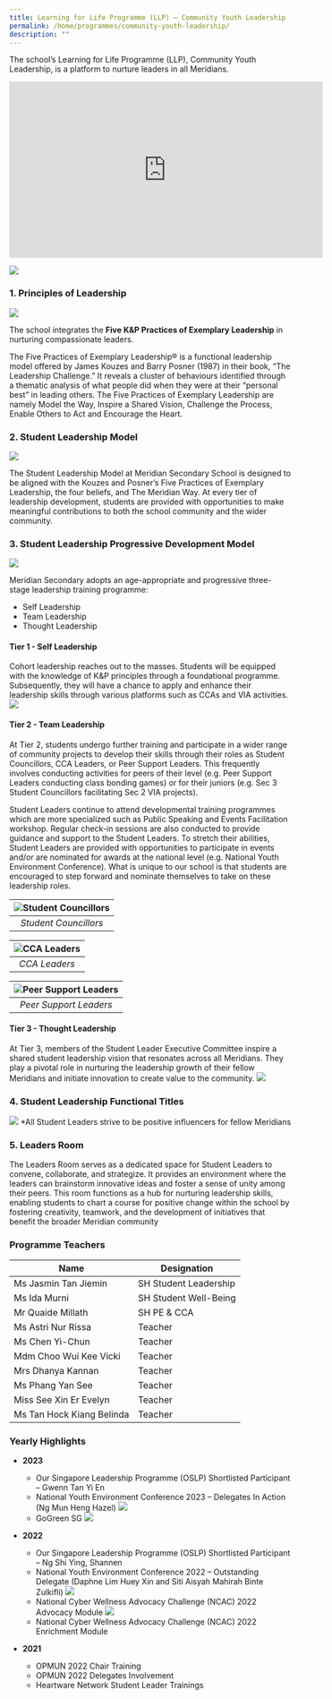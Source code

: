 ```yaml
---
title: Learning for Life Programme (LLP) – Community Youth Leadership
permalink: /home/programmes/community-youth-leadership/
description: ""
---
```

The school’s Learning for Life Programme (LLP), Community Youth Leadership, is a platform to nurture leaders in all Meridians. 

<iframe allowfullscreen="" allow="accelerometer; autoplay; clipboard-write; encrypted-media; gyroscope; picture-in-picture; web-share" frameborder="0" title="YouTube video player" src="https://www.youtube.com/embed/seHCcqoJtAY?si=kgggsGPQBehwp_Zn" height="315" width="560"></iframe>

![](/images/Uniquely%20Meridian/LLP%20Community%20Youth%20Leadership/llp_01.jpg)

### 1. Principles of Leadership

![](/images/Uniquely%20Meridian/LLP%20Community%20Youth%20Leadership/llp_02.jpg)

The school integrates the **Five K&amp;P Practices of Exemplary Leadership** in nurturing compassionate leaders.

The Five Practices of Exemplary Leadership® is a functional leadership model offered by James Kouzes and Barry Posner (1987) in their book, “The Leadership Challenge.” It reveals a cluster of behaviours identified through a thematic analysis of what people did when they were at their “personal best” in leading others. The Five Practices of Exemplary Leadership are namely Model the Way, Inspire a Shared Vision, Challenge the Process, Enable Others to Act and Encourage the Heart.


### 2. 	Student Leadership Model

![](/images/Uniquely%20Meridian/LLP%20Community%20Youth%20Leadership/llp_03.jpg)

The Student Leadership Model at Meridian Secondary School is designed to be aligned with the Kouzes and Posner’s Five Practices of Exemplary Leadership, the four beliefs, and The Meridian Way. At every tier of leadership development, students are provided with opportunities to make meaningful contributions to both the school community and the wider community.


### 3. 	Student Leadership Progressive Development Model

![](/images/Uniquely%20Meridian/LLP%20Community%20Youth%20Leadership/llp_04.jpg)

Meridian Secondary adopts an age-appropriate and progressive three-stage leadership training programme:
* Self Leadership
* Team Leadership
* Thought Leadership

#### Tier 1 - Self Leadership
Cohort leadership reaches out to the masses. Students will be equipped with the knowledge of K&amp;P principles through a foundational programme. Subsequently, they will have a chance to apply and enhance their leadership skills through various platforms such as CCAs and VIA activities.
![](/images/Uniquely%20Meridian/LLP%20Community%20Youth%20Leadership/llp_05.jpg)

#### Tier 2 - Team Leadership
At Tier 2, students undergo further training and participate in a wider range of community projects to develop their skills through their roles as Student Councillors, CCA Leaders, or Peer Support Leaders. This frequently involves conducting activities for peers of their level (e.g. Peer Support Leaders conducting class bonding games) or for their juniors (e.g. Sec 3 Student Councillors facilitating Sec 2 VIA projects). 

Student Leaders continue to attend developmental training programmes which are more specialized such as Public Speaking and Events Facilitation workshop. Regular check-in sessions are also conducted to provide guidance and support to the Student Leaders. To stretch their abilities, Student Leaders are provided with opportunities to participate in events and/or are nominated for awards at the national level (e.g. National Youth Environment Conference). What is unique to our school is that students are encouraged to step forward and nominate themselves to take on these leadership roles. 

|![Student Councillors](/images/Uniquely%20Meridian/LLP%20Community%20Youth%20Leadership/llp_06.jpg)|
|:---:|
| *Student Councillors* |

|![CCA Leaders](/images/Uniquely%20Meridian/LLP%20Community%20Youth%20Leadership/llp_07.jpg)|
|:---:|
|*CCA Leaders*|

|![Peer Support Leaders](/images/Uniquely%20Meridian/LLP%20Community%20Youth%20Leadership/llp_08.jpg)|
|:---:|
|*Peer Support Leaders*|



#### Tier 3 - Thought Leadership 
At Tier 3, members of the Student Leader Executive Committee inspire a shared student leadership vision that resonates across all Meridians. They play a pivotal role in nurturing the leadership growth of their fellow Meridians and initiate innovation to create value to the community.
![](/images/Uniquely%20Meridian/LLP%20Community%20Youth%20Leadership/llp_09.jpg)




### 4. 	Student Leadership Functional Titles
![](/images/Uniquely%20Meridian/LLP%20Community%20Youth%20Leadership/llp_10.jpg)
*All Student Leaders strive to be positive influencers for fellow Meridians

### 5. 	Leaders Room
The Leaders Room serves as a dedicated space for Student Leaders to convene, collaborate, and strategize. It provides an environment where the leaders can brainstorm innovative ideas and foster a sense of unity among their peers. This room functions as a hub for nurturing leadership skills, enabling students to chart a course for positive change within the school by fostering creativity, teamwork, and the development of initiatives that benefit the broader Meridian community

### Programme Teachers

|Name|Designation|
|---|---|
|Ms Jasmin Tan Jiemin|SH Student Leadership|
|Ms Ida Murni|SH Student Well-Being|
|Mr Quaide Millath|SH PE &amp; CCA|
|Ms Astri Nur Rissa|Teacher|
|Ms Chen Yi-Chun|Teacher|
|Mdm Choo Wui Kee Vicki|Teacher|
|Mrs Dhanya Kannan|Teacher|
|Ms Phang Yan See|Teacher|
|Miss See Xin Er Evelyn|Teacher|
|Ms Tan Hock Kiang Belinda|Teacher|



### Yearly Highlights
*  **2023**

    *  Our Singapore Leadership Programme (OSLP) Shortlisted Participant – Gwenn Tan Yi En
    *  National Youth Environment Conference 2023 – Delegates In Action (Ng Mun Heng Hazel)
      ![](/images/Uniquely%20Meridian/LLP%20Community%20Youth%20Leadership/llp_12.jpg)
    *  GoGreen SG
      ![](/images/Uniquely%20Meridian/LLP%20Community%20Youth%20Leadership/llp_13.jpg)

*  **2022**

    *  Our Singapore Leadership Programme (OSLP) Shortlisted Participant – Ng Shi Ying, Shannen
    *  National Youth Environment Conference 2022 – Outstanding Delegate (Daphne Lim Huey Xin and Siti Aisyah Mahirah Binte Zulkifli)
      ![](/images/Uniquely%20Meridian/LLP%20Community%20Youth%20Leadership/llp_14.jpg)
    *  National Cyber Wellness Advocacy Challenge (NCAC) 2022 Advocacy Module
      ![](/images/Uniquely%20Meridian/LLP%20Community%20Youth%20Leadership/llp_15.jpg)
    *  National Cyber Wellness Advocacy Challenge (NCAC) 2022 Enrichment Module

*  **2021**

    *  OPMUN 2022 Chair Training
    *  OPMUN 2022 Delegates Involvement
    *  Heartware Network Student Leader Trainings
